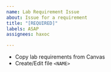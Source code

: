 ```yaml
---
name: Lab Requirement Issue
about: Issue for a requirement
title: "[REQUIRED]"
labels: ASAP
assignees: haxoc

---
```


- Copy lab requirements from Canvas
- Create/Edit file `<NAME>`
